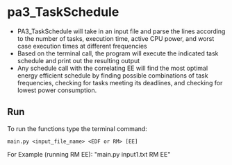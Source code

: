 # pa3_TaskSchedule
- PA3_TaskSchedule will take in an input file and parse the lines according to the number of tasks, execution time, active CPU power, and worst case execution times at different frequencies
- Based on the terminal call, the program will execute the indicated task schedule and print out the resulting output
- Any schedule call with the correlating EE will find the most optimal energy efficient schedule by finding possible combinations of task frequencies, checking for tasks meeting its deadlines, and checking for lowest power consumption.

## Run
To run the functions type the terminal command:
```
main.py <input_file_name> <EDF or RM> [EE]
```
For Example (running RM EE): "main.py input1.txt RM EE"